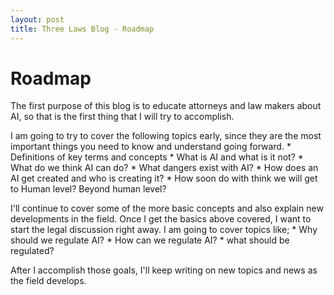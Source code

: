 ```yaml
---
layout: post
title: Three Laws Blog - Roadmap
---
```


# Roadmap
The first purpose of this blog is to educate attorneys and law makers about AI, so that is the first thing that I will try to accomplish.

I am going to try to cover the following topics  early, since they are the most important things you need to know and understand going forward.
	* Definitions of key terms and concepts
	* What is AI and what is it not?
	* What do we think AI can do?
	* What dangers exist with AI?
	* How does an AI get created and who is creating it?
	* How soon do with think we will get to Human level? Beyond human level?
	
I'll continue to cover some of the more basic concepts and also explain new developments in the field. Once I get the basics above covered, I want to start the legal discussion right away. I am going to cover topics like;
	* Why should we regulate AI?
	* How can we regulate AI?
	* what should be regulated?
	
	
After I accomplish those goals, I'll keep writing on new topics and news as the field develops.
